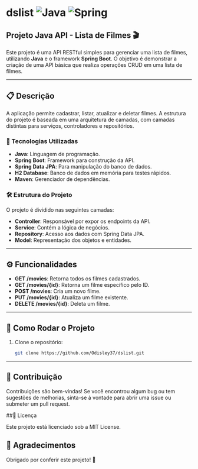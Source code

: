 # dslist ![Java](https://img.shields.io/badge/Java-ED8B00?style=flat-square&logo=java&logoColor=white) ![Spring](https://img.shields.io/badge/Spring%20Boot-6DB33F?style=flat-square&logo=spring&logoColor=white)

## Projeto Java API - Lista de Filmes 🎬

Este projeto é uma API RESTful simples para gerenciar uma lista de filmes, utilizando **Java** e o framework **Spring Boot**. O objetivo é demonstrar a criação de uma API básica que realiza operações CRUD em uma lista de filmes.

---

## 📋 Descrição

A aplicação permite cadastrar, listar, atualizar e deletar filmes. A estrutura do projeto é baseada em uma arquitetura de camadas, com camadas distintas para serviços, controladores e repositórios.

### 🔧 Tecnologias Utilizadas

- **Java**: Linguagem de programação.
- **Spring Boot**: Framework para construção da API.
- **Spring Data JPA**: Para manipulação do banco de dados.
- **H2 Database**: Banco de dados em memória para testes rápidos.
- **Maven**: Gerenciador de dependências.

### 🛠 Estrutura do Projeto

O projeto é dividido nas seguintes camadas:

- **Controller**: Responsável por expor os endpoints da API.
- **Service**: Contém a lógica de negócios.
- **Repository**: Acesso aos dados com Spring Data JPA.
- **Model**: Representação dos objetos e entidades.

---

## ⚙️ Funcionalidades

- **GET /movies**: Retorna todos os filmes cadastrados.
- **GET /movies/{id}**: Retorna um filme específico pelo ID.
- **POST /movies**: Cria um novo filme.
- **PUT /movies/{id}**: Atualiza um filme existente.
- **DELETE /movies/{id}**: Deleta um filme.

---

## 🚀 Como Rodar o Projeto

1. Clone o repositório:
   ```bash
   git clone https://github.com/Odisley37/dslist.git
   ```
----

## 🤝 Contribuição

Contribuições são bem-vindas! Se você encontrou algum bug ou tem sugestões de melhorias, sinta-se à vontade para abrir uma issue ou submeter um pull request.

##📄 Licença

Este projeto está licenciado sob a MIT License.


## 🤩 Agradecimentos

Obrigado por conferir este projeto! 🚀
   

